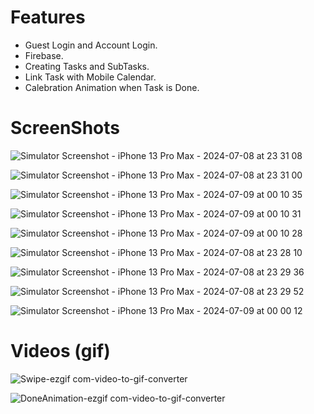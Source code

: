 # Features

- Guest Login and Account Login.
- Firebase.
- Creating Tasks and SubTasks.
- Link Task with Mobile Calendar.
- Calebration Animation when Task is Done.

# ScreenShots

![Simulator Screenshot - iPhone 13 Pro Max - 2024-07-08 at 23 31 08](https://github.com/AbdulkareemMashabi/ToDoList/assets/106698136/79df062b-b718-4cef-b6be-e320463963eb)

![Simulator Screenshot - iPhone 13 Pro Max - 2024-07-08 at 23 31 00](https://github.com/AbdulkareemMashabi/ToDoList/assets/106698136/a7e9d5db-6054-428f-8638-bca3a8342a09)

![Simulator Screenshot - iPhone 13 Pro Max - 2024-07-09 at 00 10 35](https://github.com/AbdulkareemMashabi/ToDoList/assets/106698136/11c3c03d-0941-45b3-b176-17593a43c5a6)

![Simulator Screenshot - iPhone 13 Pro Max - 2024-07-09 at 00 10 31](https://github.com/AbdulkareemMashabi/ToDoList/assets/106698136/5d453396-9f6d-4b2d-9364-9fc40e869037)

![Simulator Screenshot - iPhone 13 Pro Max - 2024-07-09 at 00 10 28](https://github.com/AbdulkareemMashabi/ToDoList/assets/106698136/93062ea3-ab9e-48d4-b5c2-2377ced48b7d)

![Simulator Screenshot - iPhone 13 Pro Max - 2024-07-08 at 23 28 10](https://github.com/AbdulkareemMashabi/ToDoList/assets/106698136/5ff0f225-59ab-4632-acc1-496eb8ffb919)

![Simulator Screenshot - iPhone 13 Pro Max - 2024-07-08 at 23 29 36](https://github.com/AbdulkareemMashabi/ToDoList/assets/106698136/862dce45-926d-44cf-ade6-d4caa8c7d88c)

![Simulator Screenshot - iPhone 13 Pro Max - 2024-07-08 at 23 29 52](https://github.com/AbdulkareemMashabi/ToDoList/assets/106698136/a95025ef-978b-4f5c-b1bb-357a9bba1564)

![Simulator Screenshot - iPhone 13 Pro Max - 2024-07-09 at 00 00 12](https://github.com/AbdulkareemMashabi/ToDoList/assets/106698136/fa071c32-3732-4ab0-8888-de4b8a0542c0)

# Videos (gif)

![Swipe-ezgif com-video-to-gif-converter](https://github.com/AbdulkareemMashabi/ToDoList/assets/106698136/003be7b9-6abf-4f14-85ea-982a22e7c3dd)

![DoneAnimation-ezgif com-video-to-gif-converter](https://github.com/AbdulkareemMashabi/ToDoList/assets/106698136/12353f88-98d6-43b3-b6d4-575bf6aa333b)


